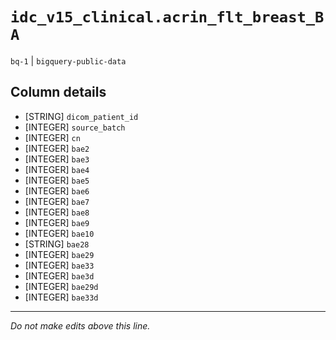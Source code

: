 # `idc_v15_clinical.acrin_flt_breast_BA`
`bq-1` | `bigquery-public-data`

## Column details
* [STRING]    `dicom_patient_id`
* [INTEGER]   `source_batch`
* [INTEGER]   `cn`
* [INTEGER]   `bae2`
* [INTEGER]   `bae3`
* [INTEGER]   `bae4`
* [INTEGER]   `bae5`
* [INTEGER]   `bae6`
* [INTEGER]   `bae7`
* [INTEGER]   `bae8`
* [INTEGER]   `bae9`
* [INTEGER]   `bae10`
* [STRING]    `bae28`
* [INTEGER]   `bae29`
* [INTEGER]   `bae33`
* [INTEGER]   `bae3d`
* [INTEGER]   `bae29d`
* [INTEGER]   `bae33d`

-------------------------------------------------------------------------------
*Do not make edits above this line.*

